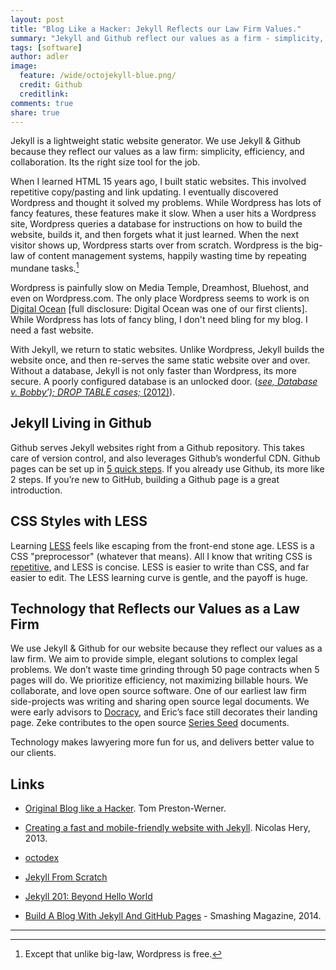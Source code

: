 ```yaml
---
layout: post
title: "Blog Like a Hacker: Jekyll Reflects our Law Firm Values."
summary: "Jekyll and Github reflect our values as a firm - simplicity, efficiency, technology and collaboration."
tags: [software]
author: adler
image:
  feature: /wide/octojekyll-blue.png/
  credit: Github
  creditlink:
comments: true
share: true
---
```



<p class="big-text">Jekyll is a lightweight static website generator. We use Jekyll & Github because they reflect our values as a law firm: simplicity, efficiency, and collaboration. Its the right size tool for the job.</p> 

When I learned HTML 15 years ago, I built static websites. This involved repetitive copy/pasting and link updating. I eventually discovered Wordpress and thought it solved my problems. While Wordpress has lots of fancy features, these features make it slow. When a user hits a Wordpress site, Wordpress queries a database for instructions on how to build the website, builds it, and then forgets what it just learned. When the next visitor shows up, Wordpress starts over from scratch. Wordpress is the big-law of content management systems, happily wasting time by repeating mundane tasks.[^1]  

[^1]: Except that unlike big-law, Wordpress is free.  


Wordpress is painfully slow on Media Temple, Dreamhost, Bluehost, and even on Wordpress.com. The only place Wordpress seems to work is on [Digital Ocean](https://www.digitalocean.com/) [full disclosure: Digital Ocean was one of our first clients].  While Wordpress has lots of fancy bling, I don't need bling for my blog. I need a fast website.

With Jekyll, we return to static websites. Unlike Wordpress, Jekyll builds the website once, and then re-serves the same static website over and over. Without a database, Jekyll is not only faster than Wordpress, its more secure. A poorly configured database is an unlocked door. ([_see, Database v. Bobby’); DROP TABLE cases;_ (2012)](http://xkcd.com/327/)). 

## Jekyll Living in Github

Github serves Jekyll websites right from a Github repository.  This takes care of version control, and also leverages Github’s wonderful CDN. Github pages can be set up in [5 quick steps](https://pages.github.com/). If you already use Github, its more like 2 steps. If you’re new to GitHub, building a Github page is a great introduction.  

## CSS Styles with LESS

Learning [LESS](http://lesscss.org/) feels like escaping from the front-end stone age. LESS is a CSS "preprocessor" (whatever that means). All I know that writing CSS is [repetitive](http://en.wikipedia.org/wiki/Don't_repeat_yourself), and LESS is concise. LESS is easier to write than CSS, and far easier to edit. The LESS learning curve is gentle, and the payoff is huge. 


## Technology that Reflects our Values as a Law Firm

We use Jekyll & Github for our website because they reflect our values as a law firm. We aim to provide simple, elegant solutions to complex legal problems. We don’t waste time grinding through 50 page contracts when 5 pages will do. We prioritize efficiency, not maximizing billable hours. We collaborate, and love open source software. One of our earliest law firm side-projects was writing and sharing open source legal documents. We were early advisors to [Docracy](Docracy.com), and Eric’s face still decorates their landing page. Zeke contributes to the open source [Series Seed](http://www.seriesseed.com/posts/2014/02/version-32.html) documents.  

Technology makes lawyering more fun for us, and delivers better value to our clients. 


## Links

* [Original Blog like a Hacker](http://tom.preston-werner.com/2008/11/17/blogging-like-a-hacker.html). Tom Preston-Werner. 

* [Creating a fast and mobile-friendly website with Jekyll](http://nicolashery.com/fast-mobile-friendly-website-with-jekyll/). Nicolas Hery, 2013. 

* [octodex](https://octodex.github.com/)

* [Jekyll From Scratch](http://pixelcog.com/blog/2013/jekyll-from-scratch-introduction/)

* [Jekyll 201: Beyond Hello World](http://www.mdswanson.com/blog/2013/06/03/jekyll-201.html)

* [Build A Blog With Jekyll And GitHub Pages](http://www.smashingmagazine.com/2014/08/01/build-blog-jekyll-github-pages/) - Smashing Magazine, 2014. 

- - - 



